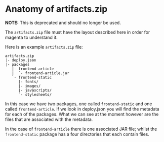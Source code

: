 <!--- prev:terminology next:deploy.json -->
Anatomy of artifacts.zip
========================

**NOTE:** This is deprecated and should no longer be used.

The `artifacts.zip` file must have the layout described
here in order for magenta to understand it.

Here is an example `artifacts.zip` file:

    artifacts.zip
    |- deploy.json
    |- packages
       |- frontend-article
       |  `- frontend-article.jar
       `- frontend-static
          |- fonts/
          |- images/
          |- javascripts/
          `- stylesheets/


In this case we have two packages, one called `frontend-static` and one called
`frontend-article`. If we look in deploy.json you will find the metadata for
each of the packages. What we can see at the moment however are the files
that are associated with the metadata.

In the case of `frontend-article` there is one associated JAR file; whilst the
`frontend-static` package has a four directories that each contain files.